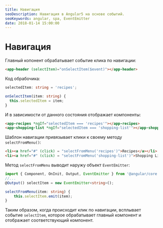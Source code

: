 ```yaml
---
title: Навигация
seoDescription: Навигация в Angular5 на основе событий.
seoKeywords: angular, spa, EventEmitter
date: 2018-01-14 15:00:00
---
```

# Навигация

Главный копонент обрабатывает событие клика по навигации:

```html
<app-header (selectItem)="onSelectItem($event)"></app-header>
```

Код обрабочика:

```typescript
selectedItem: string = 'recipes';

onSelectItem(item: string) {
  this.selectedItem = item;
}
```

И в зависимости от данного состояния отображает компоненты:

```html
<app-recipes *ngIf="selectedItem === 'recipes'"></app-recipes>
<app-shopping-list *ngIf="selectedItem === 'shopping-list'"></app-shopping-list>
```

Шаблон навигации привязывает клики к своему методу `selectFromMenu()`:

```html
<li><a href="#" (click) = "selectFromMenu('recipes')">Recipes</a></li>
<li><a href="#" (click) = "selectFromMenu('shopping-list')">Shopping List</a></li>
```

Метод `selectFromMenu` выводит наружу объект `EventEmitter`:

```typescript
import { Component, OnInit, Output, EventEmitter } from '@angular/core';
//...
@Output() selectItem = new EventEmitter<string>();

selectFromMenu(item: string) {
    this.selectItem.emit(item);
}
```

Таким образом, когда происходит клик по навигации, всплывает событие `selectItem`, которое обрабатывает главный компонент и отображает соответствующий компонент.